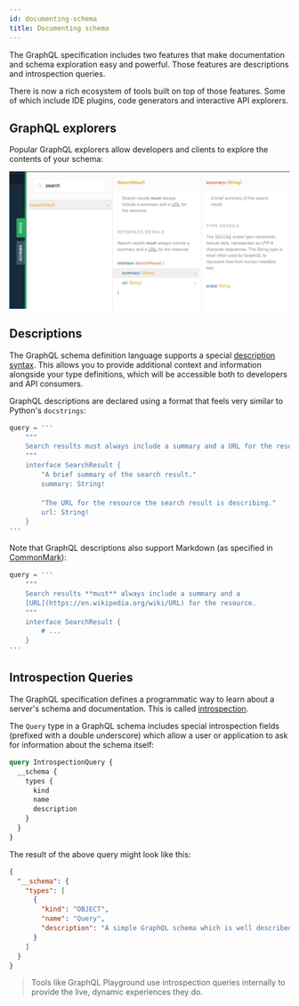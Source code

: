 ```yaml
---
id: documenting-schema
title: Documenting schema
---
```


The GraphQL specification includes two features that make documentation and schema exploration easy and powerful. Those features are descriptions and introspection queries.

There is now a rich ecosystem of tools built on top of those features. Some of which include IDE plugins, code generators and interactive API explorers.

## GraphQL explorers

Popular GraphQL explorers allow developers and clients to explore the contents of your schema:

![GraphQL Playground example](assets/graphql-playground-example.jpg)

## Descriptions

The GraphQL schema definition language supports a special [description syntax](https://spec.graphql.org/June2018/#sec-Descriptions). This allows you to provide additional context and information alongside your type definitions, which will be accessible both to developers and API consumers.

GraphQL descriptions are declared using a format that feels very similar to Python's `docstrings`:

```python
query = '''
    """
    Search results must always include a summary and a URL for the resource.
    """
    interface SearchResult {
        "A brief summary of the search result."
        summary: String!

        "The URL for the resource the search result is describing."
        url: String!
    }
'''
```

Note that GraphQL descriptions also support Markdown (as specified in [CommonMark](https://commonmark.org/)):

```python
query = '''
    """
    Search results **must** always include a summary and a
    [URL](https://en.wikipedia.org/wiki/URL) for the resource.
    """
    interface SearchResult {
        # ...
    }
'''
```

## Introspection Queries

The GraphQL specification defines a programmatic way to learn about a server's schema and documentation. This is called [introspection](https://graphql.org/learn/introspection/).

The `Query` type in a GraphQL schema includes special introspection fields (prefixed with a double underscore) which allow a user or application to ask for information about the schema itself:

```graphql
query IntrospectionQuery {
  __schema {
    types {
      kind
      name
      description
    }
  }
}
```

The result of the above query might look like this:

```json
{
  "__schema": {
    "types": [
      {
        "kind": "OBJECT",
        "name": "Query",
        "description": "A simple GraphQL schema which is well described."
      }
    ]
  }
}
```

> Tools like GraphQL Playground use introspection queries internally to provide the live, dynamic experiences they do.
